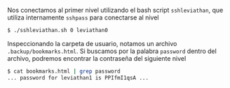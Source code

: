 Nos conectamos al primer nivel utilizando el bash script `sshleviathan`, que
utiliza internamente `sshpass` para conectarse al nivel

```bash
$ ./sshleviathan.sh 0 leviathan0
```

Inspeccionando la carpeta de usuario, notamos un archivo
`.backup/bookmarks.html`. Si buscamos por la palabra `password` dentro del
archivo, podremos encontrar la contraseña del siguiente nivel

```bash
$ cat bookmarks.html | grep password
... password for leviathan1 is PPIfmI1qsA ...
```
